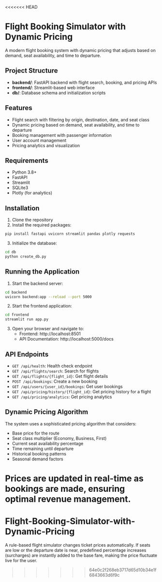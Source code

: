 <<<<<<< HEAD
# Flight Booking Simulator with Dynamic Pricing

A modern flight booking system with dynamic pricing that adjusts based on demand, seat availability, and time to departure.

## Project Structure

- **backend/**: FastAPI backend with flight search, booking, and pricing APIs
- **frontend/**: Streamlit-based web interface
- **db/**: Database schema and initialization scripts

## Features

- Flight search with filtering by origin, destination, date, and seat class
- Dynamic pricing based on demand, seat availability, and time to departure
- Booking management with passenger information
- User account management
- Pricing analytics and visualization

## Requirements

- Python 3.8+
- FastAPI
- Streamlit
- SQLite3
- Plotly (for analytics)

## Installation

1. Clone the repository
2. Install the required packages:

```bash
pip install fastapi uvicorn streamlit pandas plotly requests
```

3. Initialize the database:

```bash
cd db
python create_db.py
```

## Running the Application

1. Start the backend server:

```bash
cd backend
uvicorn backend:app --reload --port 5000
```

2. Start the frontend application:

```bash
cd frontend
streamlit run app.py
```

3. Open your browser and navigate to:
   - Frontend: http://localhost:8501
   - API Documentation: http://localhost:5000/docs

## API Endpoints

- `GET /api/health`: Health check endpoint
- `GET /api/flights/search`: Search for flights
- `GET /api/flights/{flight_id}`: Get flight details
- `POST /api/bookings`: Create a new booking
- `GET /api/users/{user_id}/bookings`: Get user bookings
- `GET /api/pricing/history/{flight_id}`: Get pricing history for a flight
- `GET /api/pricing/analytics`: Get pricing analytics

## Dynamic Pricing Algorithm

The system uses a sophisticated pricing algorithm that considers:

- Base price for the route
- Seat class multiplier (Economy, Business, First)
- Current seat availability percentage
- Time remaining until departure
- Historical booking patterns
- Seasonal demand factors

Prices are updated in real-time as bookings are made, ensuring optimal revenue management.
=======
# Flight-Booking-Simulator-with-Dynamic-Pricing
A rule-based flight simulator changes ticket prices automatically. If seats are low or the departure date is near, predefined percentage increases (surcharges) are instantly added to the base fare, making the price fluctuate live for the user.
>>>>>>> 64e0c2f268eb3717d65d10b34e1f6843663d6f9c
